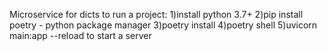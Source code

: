 Microservice for dicts
to run a project:
1)install python 3.7+
2)pip install poetry - python package manager
3)poetry install
4)poetry shell
5)uvicorn main:app --reload to start a server